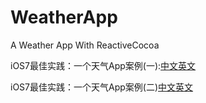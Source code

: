# WeatherApp
A Weather App With ReactiveCocoa

iOS7最佳实践：一个天气App案例(一):[中文](http://www.cocoachina.com/ios/20140224/7868.html)[英文](https://www.raywenderlich.com/55384/ios-7-best-practices-part-1)

iOS7最佳实践：一个天气App案例(二)[中文](http://www.cocoachina.com/industry/20140224/7868_2.html)[英文](https://www.raywenderlich.com/55386/ios-7-best-practices-part-2)


